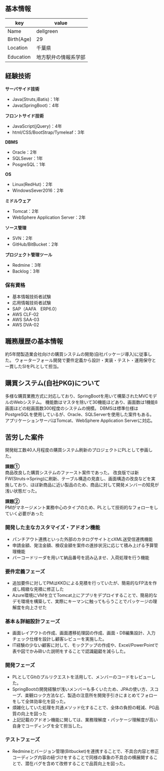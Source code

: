 ## 基本情報

|key|value|
|----|----|
|Name|dellgreen|
|Birth(Age)|29|
|Location|千葉県|
|Education|地方駅弁の情報系学部|

## 経験技術
**サーバサイド技術**
* Java(Struts,iBatis)：1年
* Java(SpringBoot)：4年

**フロントサイド技術**
* JavaScript(jQuery)：4年
* html/CSS/BootStrap/Tymeleaf：3年

**DBMS**
* Oracle：2年
* SQLSever：1年
* PosgreSQL：1年

**OS**
* Linux(RedHut)：2年
* WindowsSever2016：2年

**ミドルウェア**
* Tomcat：2年
* WebSphere Application Server：2年

**ソース管理**
* SVN：2年
* GitHub/BitBucket：2年

**プロジェクト管理ツール**
* Redmine：3年
* Backlog：3年

### 保有資格
* 基本情報技術者試験
* 応用情報技術者試験
* SAP（AAFA　ERP6.0）
* AWS CLF-02
* AWS SAA-03
* AWS DVA-02

## 職務履歴の基本情報
約5年間製造業会社向けの購買システムの開発(自社パッケージ導入)に従事した。
ウォーターフォール開発で要件定義から設計・実装・テスト・運用保守と一貫したSIをPLとして担当。

## 購買システム(自社PKG)について
多様な購買業務方式に対応しており、SpringBootを用いて構築されたMVCモデルのWebシステム。
機能数はマスタを除いて30機能ほどあり、画面数は1機能8画面ほどの総画面数300程度のシステムの規模。
DBMSは標準仕様はPostgreSQLを使用しているが、Oracle、SQLServerを使用した案件もある。
アプリケーションサーバはTomcat、WebSphere Application Serverに対応。

## 苦労した案件
開発総工数40人月程度の購買システム刷新のプロジェクトにPLとして参画した。

**課題①**  
商品改良した購買システムのファースト案件であった。
改良版では新FW(Struts→Spring)に刷新、テーブル構造の見直し、画面構造の改良などを実施しており、ほぼ新商品に近い製品のため、商品に対して開発メンバーの知見が浅い状態だった。

**課題②**  
PMがマネージメント業務中心のタイプのため、PLとして技術的なフォローをしていく必要があった

### 開発した主なカスタマイズ・アドオン機能
* パンチアウト連携といった外部のカタログサイトとcXML送受信連携機能
* 申請金額、発注金額、検収金額を案件の進捗状況に応じて積み上げる予算管理機能
* バーコードリーダを用いて納品番号を読み込ませ、入荷処理を行う機能

### 要件定義フェーズ
* 追加要件に対してPMはKKDによる見積を行っていたが、簡易的なFP法を作成し精緻な見積に修正した
* Azure環境にVMを立てTomcat上にアプリをデプロイすることで、簡易的なデモ環境を構築して、実際にキーマンに触ってもらうことでパッケージの理解度を向上させた

### 基本＆詳細設計フェーズ
* 画面レイアウトの作成、画面遷移処理図の作成、画面・DB編集設計、入力チェック仕様を設計し顧客レビューを実施した。
* IT経験の少ない顧客に対して、モックアップの作成や、Excel/PowerPointで表や図でかみ砕いた説明をすることで認識齟齬を減らした。

### 開発フェーズ
* PLとしてGitのプルリクエストを活用して、メンバーのコードをレビューした。
* SpringBootの開発経験が浅いメンバーも多くいたため、JPAの使い方、スコープ、楽観ロック方法など、製造の注意所を開発手引きにまとめてフォローをして全体効率化を図った。
* 煩雑化していた処理を共通メソッド化することで、全体の負担の軽減、PG品質の向上を図った
* 上記記載のアドオン機能に関しては、業務理解度・パッケージ理解度が高い自身でコーディングを全て担当した。

### テストフェーズ
* Redmineとバージョン管理(Bitbucket)を連携することで、不具合内容と修正コーディング内容の紐づけをすることで同様の事象の不具合の横展開することで、潜在バグを含めて改修することで品質向上を図った。

